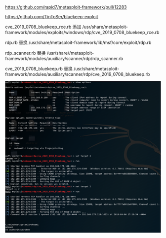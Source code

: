 https://github.com/rapid7/metasploit-framework/pull/12283

https://github.com/TinToSer/bluekeep-exploit

cve_2019_0708_bluekeep_rce.rb 添加 /usr/share/metasploit-framework/modules/exploits/windows/rdp/cve_2019_0708_bluekeep_rce.rb

rdp.rb 替换 /usr/share/metasploit-framework/lib/msf/core/exploit/rdp.rb

rdp_scanner.rb 替换 /usr/share//metasploit-framework/modules/auxiliary/scanner/rdp/rdp_scanner.rb

cve_2019_0708_bluekeep.rb 替换 /usr/share/metasploit-framework/modules/auxiliary/scanner/rdp/cve_2019_0708_bluekeep.rb


![](./1.png)
